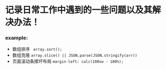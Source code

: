 # 记录日常工作中遇到的一些问题以及其解决办法！

### example:
 * 数组排序 
  ` 
    array.sort(); 
  `
 * 数组克隆
  `
    array.slice() || JSON.parse(JSON.stringify(arr))
  `
 * 页面滚动条撑坏布局
  `
    margin-left: calc(100vw - 100%);
  `
